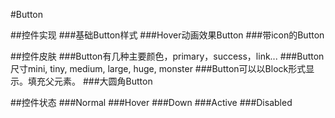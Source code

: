 #Button


##控件实现
###基础Button样式
###Hover动画效果Button
###带icon的Button

##控件皮肤
###Button有几种主要颜色，primary，success，link...
###Button尺寸mini, tiny, medium, large, huge, monster
###Button可以以Block形式显示。填充父元素。
###大圆角Button

##控件状态
###Normal
###Hover
###Down
###Active
###Disabled
